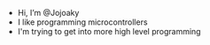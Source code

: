 - Hi, I’m @Jojoaky
- I like programming microcontrollers
- I'm trying to get into more high level programming

<!---
Jojoaky/Jojoaky is a ✨ special ✨ repository because its `README.md` (this file) appears on your GitHub profile.
You can click the Preview link to take a look at your changes.
--->
